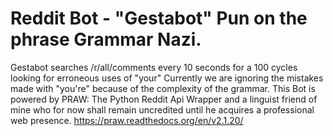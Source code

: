 # Reddit Bot - "Gestabot" Pun on the phrase Grammar Nazi.
Gestabot searches /r/all/comments every 10 seconds for a 100 cycles looking for erroneous uses of "your"
Currently we are ignoring the mistakes made with "you're" because of the complexity of the grammar.
This Bot is powered by PRAW: The Python Reddit Api Wrapper and a linguist friend of mine who for now shall remain uncredited until he acquires a professional web presence.
https://praw.readthedocs.org/en/v2.1.20/ 
